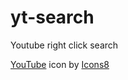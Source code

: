 # yt-search
Youtube right click search 

<a target="_blank" href="https://icons8.com/icon/19318/youtube">YouTube</a> icon by <a target="_blank" href="https://icons8.com">Icons8</a>
